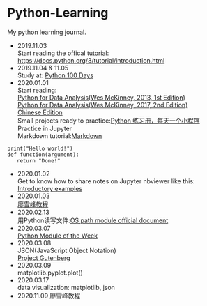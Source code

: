 # Python-Learning
My python learning journal.

- 2019.11.03  
Start reading the offical tutorial: https://docs.python.org/3/tutorial/introduction.html
- 2019.11.04 & 11.05  
Study at: [Python 100 Days](https://github.com/jackfrued/Python-100-Days)
- 2020.01.01  
Start reading:   
[Python for Data Analysis(Wes McKinney, 2013, 1st Edition)](https://github.com/wesm/pydata-book/tree/1st-edition)  
[Python for Data Analysis(Wes McKinney, 2017, 2nd Edition)](https://github.com/wesm/pydata-book/tree/2nd-edition)  
[Chinese Edition](https://github.com/BrambleXu/pydata-notebook)  
Small projects ready to practice:[Python 练习册，每天一个小程序](https://github.com/Yixiaohan/show-me-the-code)  
Practice in Jupyter  
Markdown tutorial:[Markdown](http://xianbai.me/learn-md/index.html)  
<!--
Here is a test for write codes in markdown as below:
-->

```
print("Hello world!")
def function(argument):
   return "Done!"
```
- 2020.01.02  
Get to know how to share notes on Jupyter nbviewer like this:  
[Introductory examples](https://nbviewer.jupyter.org/github/pydata/pydata-book/blob/1st-edition/ch02.ipynb)
- 2020.01.03  
[廖雪峰教程](https://www.liaoxuefeng.com/wiki/1016959663602400)
- 2020.02.13  
用Python读写文件:[OS path module official document](http://docs.python.org/3/library/os.path.html)
- 2020.03.07  
[Python Module of the Week](https://pymotw.com/3/)
- 2020.03.08  
JSON(JavaScript Object Notation)  
[Project Gutenberg](http://www.gutenberg.org/)  
- 2020.03.09  
matplotlib.pyplot.plot()  
- 2020.03.17  
data visualization: matplotlib, json
- 2020.11.09
廖雪峰教程
